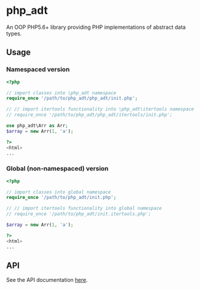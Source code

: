 # php_adt
An OOP PHP5.6+ library providing PHP implementations of abstract data types.


## Usage

### Namespaced version

```php
<?php

// import classes into \php_adt namespace
require_once '/path/to/php_adt/php_adt/init.php';

// // import itertools functionality into \php_adt\itertools namespace
// require_once '/path/to/php_adt/php_adt/itertools/init.php';

use php_adt\Arr as Arr;
$array = new Arr(1, 'a');

?>
<html>
...
```

### Global (non-namespaced) version

```php
<?php

// import classes into global namespace
require_once '/path/to/php_adt/init.php';

// // import itertools functionality into global namespace
// require_once '/path/to/php_adt/init.itertools.php';

$array = new Arr(1, 'a');

?>
<html>
...
```


## API

See the API documentation [here](http://jneuendorf.github.io/php_adt/).
